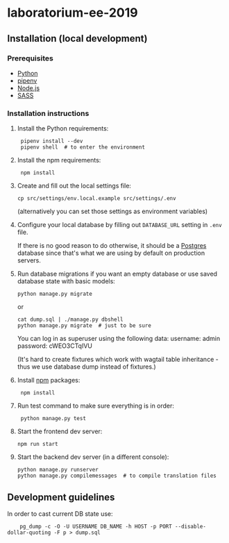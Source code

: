 # laboratorium-ee-2019

## Installation (local development)

### Prerequisites

- [Python](https://www.python.org/)
- [pipenv](https://pipenv.readthedocs.io/en/latest/)
- [Node.js](https://docs.npmjs.com/getting-started/installing-node)
- [SASS](http://sass-lang.com/install)

### Installation instructions

1. Install the Python requirements:

        pipenv install --dev
        pipenv shell  # to enter the environment

2. Install the npm requirements:

        npm install

3. Create and fill out the local settings file:

       cp src/settings/env.local.example src/settings/.env
    (alternatively you can set those settings as environment variables)

4. Configure your local database by filling out `DATABASE_URL` setting in `.env` file.

    If there is no good reason to do otherwise, it should be a [Postgres](https://www.postgresql.org/) database since that's what we are using by default on production servers.

5. Run database migrations if you want an empty database or use saved database state with basic models:

       python manage.py migrate
      or

       cat dump.sql | ./manage.py dbshell
       python manage.py migrate  # just to be sure

      You can log in as superuser using the following data:
       username: admin
       password: cWEO3CTqIVU

   (It's hard to create fixtures which work with wagtail table inheritance - thus we use database dump instead of fixtures.)

6. Install [npm](https://www.npmjs.com/) packages:

        npm install

7. Run test command to make sure everything is in order:

        python manage.py test

8. Start the frontend dev server:

       npm run start

9. Start the backend dev server (in a different console):

       python manage.py runserver
       python manage.py compilemessages  # to compile translation files


## Development guidelines

In order to cast current DB state use:
    
        pg_dump -c -O -U USERNAME DB_NAME -h HOST -p PORT --disable-dollar-quoting -F p > dump.sql
